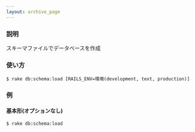 ```yaml
---
layout: archive_page
---
```

### 説明
スキーマファイルでデータベースを作成

### 使い方
    $ rake db:schema:load [RAILS_ENV=環境(development, text, production)]

### 例
#### 基本形(オプションなし)
    $ rake db:schema:load